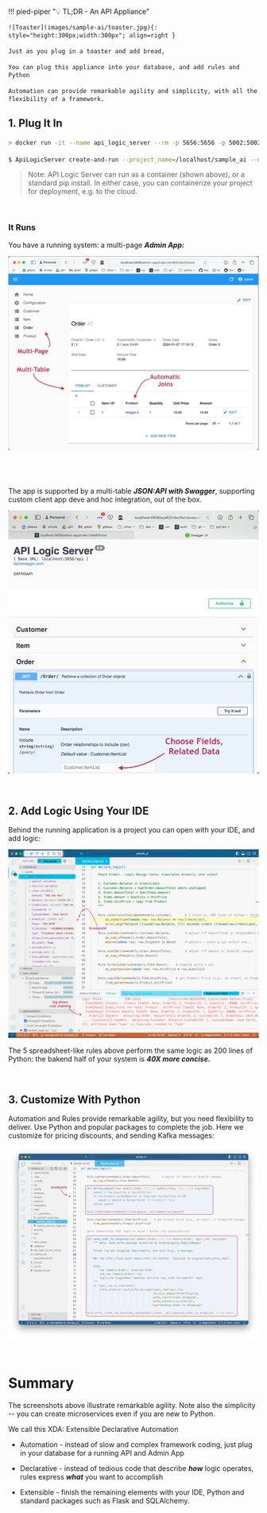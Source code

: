 !!! pied-piper ":bulb: TL;DR - An API Appliance"

    ![Toaster](images/sample-ai/toaster.jpg){: style="height:300px;width:300px"; align=right }
    
    Just as you plug in a toaster and add bread,

    You can plug this appliance into your database, and add rules and Python

    Automation can provide remarkable agility and simplicity, with all the flexibility of a framework.

## 1. Plug It In

```bash
> docker run -it --name api_logic_server --rm -p 5656:5656 -p 5002:5002 -v ${PWD}:/localhost apilogicserver/api_logic_server

$ ApiLogicServer create-and-run --project_name=/localhost/sample_ai --db_url=sqlite:///sample_ai.sqlite
```

> Note: API Logic Server can run as a container (shown above), or a standard pip install.  In either case, you can containerize your project for deployment, e.g. to the cloud.

&nbsp;

### It Runs

You have a running system: a multi-page ***Admin App:***

![Runs](images/sample-ai/Order-Page.jpg)

&nbsp;
---
The app is supported by a multi-table ***JSON:API with Swagger***, supporting custom client app deve and hoc integration, out of the box.

![Swagger](images/sample-ai/swagger.jpg)

&nbsp;

## 2. Add Logic Using Your IDE

Behind the running application is a project you can open with your IDE, and add logic:

![Logic](images/sample-ai/rules.jpg)

The 5 spreadsheet-like rules above perform the same logic as 200 lines of Python: the bakend half of your system is ***40X more concise.***

&nbsp;

## 3. Customize With Python

Automation and Rules provide remarkable agility, but you need flexibility to deliver.  Use Python and popular packages to complete the job.  Here we customize for pricing discounts, and sending Kafka messages:

![Rules Plus Python](images/sample-ai/rules-plus-python.png)

&nbsp;

# Summary

The screenshots above illustrate remarkable agility.  Note also the simplicity -- you can create microservices even if you are new to Python.

We call this XDA: Extensible Declarative Automation

* Automation - instead of slow and complex framework coding, just plug in your database for a running API and Admin App

* Declarative - instead of tedious code that describe ***how*** logic operates, rules express ***what*** you want to accomplish

* Extensible - finish the remaining elements with your IDE, Python and standard packages such as Flask and SQLAlchemy.



